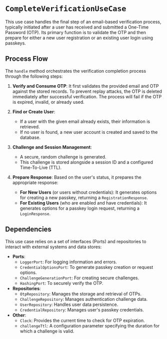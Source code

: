 # `CompleteVerificationUseCase`

This use case handles the final step of an email-based verification process, typically initiated after a user has received and submitted a One-Time Password (OTP). Its primary function is to validate the OTP and then prepare for either a new user registration or an existing user login using passkeys.

## Process Flow

The `handle` method orchestrates the verification completion process through the following steps:

1.  **Verify and Consume OTP**: It first validates the provided email and OTP against the stored records. To prevent replay attacks, the OTP is deleted immediately after successful verification. The process will fail if the OTP is expired, invalid, or already used.

2.  **Find or Create User**:
    *   If a user with the given email already exists, their information is retrieved.
    *   If no user is found, a new user account is created and saved to the database.

3.  **Challenge and Session Management**:
    *   A secure, random challenge is generated.
    *   This challenge is stored alongside a session ID and a configured Time-To-Live (TTL).

4.  **Prepare Response**: Based on the user's status, it prepares the appropriate response:
    *   **For New Users** (or users without credentials): It generates options for creating a new passkey, returning a `RegistrationResponse`.
    *   **For Existing Users** (who are enabled and have credentials): It generates options for a passkey login request, returning a `LoginResponse`.

## Dependencies

This use case relies on a set of interfaces (Ports) and repositories to interact with external systems and data stores:

*   **Ports**:
    *   `LoggerPort`: For logging information and errors.
    *   `CredentialOptionsPort`: To generate passkey creation or request options.
    *   `ChallengeGenerationPort`: For creating secure challenges.
    *   `HashingPort`: To securely verify the OTP.
*   **Repositories**:
    *   `OtpRepository`: Manages the storage and retrieval of OTPs.
    *   `ChallengeRepository`: Manages authentication challenge data.
    *   `UserRepository`: Handles user data persistence.
    *   `CredentialRepository`: Manages user's passkey credentials.
*   **Other**:
    *   `Clock`: Provides the current time to check for OTP expiration.
    *   `challengeTtl`: A configuration parameter specifying the duration for which a challenge is valid.
